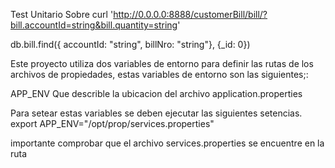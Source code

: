 Test Unitario Sobre
curl 'http://0.0.0.0:8888/customerBill/bill/?bill.accountId=string&bill.quantity=string'


db.bill.find({ accountId: "string", billNro: "string"}, {_id: 0})



Este proyecto utiliza dos variables de entorno para definir las rutas de los archivos de propiedades, 
estas variables de entorno son las siguientes;:

APP_ENV Que describle la ubicacion del archivo application.properties

Para setear estas variables se deben ejecutar las siguientes setencias.
export APP_ENV="/opt/prop/services.properties"

importante comprobar que el archivo services.properties se encuentre en la ruta
